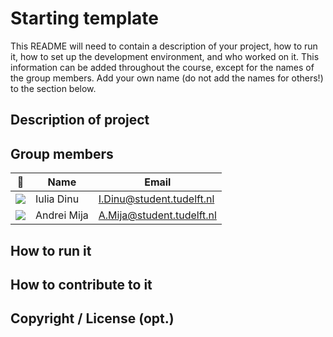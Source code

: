 # Starting template

This README will need to contain a description of your project, how to run it, how to set up the development environment, and who worked on it.
This information can be added throughout the course, except for the names of the group members.
Add your own name (do not add the names for others!) to the section below.

## Description of project

## Group members

| 📸 | Name | Email |
|---|---|---|
| ![](https://i.imgur.com/8grMntD.jpg) | Iulia Dinu | I.Dinu@student.tudelft.nl |
| ![](https://secure.gravatar.com/avatar/82124a47694f17516db3b1827918e446?s=800&d=identicon&length=4&size=50) | Andrei Mija | A.Mija@student.tudelft.nl |

<!-- Instructions (remove once assignment has been completed -->
<!-- - Add (only!) your own name to the table above (use Markdown formatting) -->
<!-- - Mention your *student* email address -->
<!-- - Preferably add a recognisable photo, otherwise add your GitLab photo -->
<!-- - (please make sure the photos have the same size) --> 

## How to run it

## How to contribute to it

## Copyright / License (opt.)
